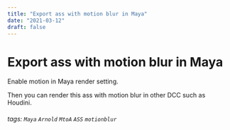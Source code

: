 ```yaml
---
title: "Export ass with motion blur in Maya"
date: "2021-03-12"
draft: false
---
```

# Export ass with motion blur in Maya

Enable motion in Maya render setting.

Then you can render this ass with motion blur in other DCC such as Houdini.

###### tags: `Maya` `Arnold` `MtoA` `ASS` `motionblur`
